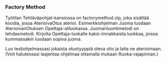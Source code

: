 ### Factory Method

Työtilan Tehtäväpohjat-kansiossa on factorymethod.zip, joka sisältää koodia, jossa AterioivaOtus aterioi. Esimerkkiohjelman Juoma luodaan AterioivanOtuksen Opettaja-aliluokassa. Juomanluontimetodi on tehdasmetodi. Kirjoita Opettaja-luokalle kaksi rinnakkaista luokkaa, joissa kummassakin luodaan sopiva juoma.

Luo testiohjelmassasi jokaista otustyyppiä oleva olio ja laita ne aterioimaan. (Voit halutessasi laajentaa ohjelmaa ottamalla mukaan Ruoka-rajapinnan.)
